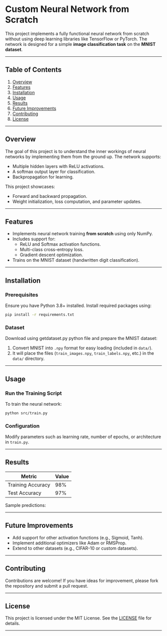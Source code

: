 
# **Custom Neural Network from Scratch**

This project implements a fully functional neural network from scratch without using deep learning libraries like TensorFlow or PyTorch. The network is designed for a simple **image classification task** on the **MNIST dataset**.

---

## **Table of Contents**
1. [Overview](#overview)
2. [Features](#features)
3. [Installation](#installation)
4. [Usage](#usage)
5. [Results](#results)
6. [Future Improvements](#future-improvements)
7. [Contributing](#contributing)
8. [License](#license)

---

## **Overview**

The goal of this project is to understand the inner workings of neural networks by implementing them from the ground up. The network supports:
- Multiple hidden layers with ReLU activations.
- A softmax output layer for classification.
- Backpropagation for learning.

This project showcases:
- Forward and backward propagation.
- Weight initialization, loss computation, and parameter updates.

---

## **Features**
- Implements neural network training **from scratch** using only NumPy.
- Includes support for:
  - ReLU and Softmax activation functions.
  - Multi-class cross-entropy loss.
  - Gradient descent optimization.
- Trains on the MNIST dataset (handwritten digit classification).

---

## **Installation**

### Prerequisites
Ensure you have Python 3.8+ installed. Install required packages using:

```bash
pip install -r requirements.txt
```

### Dataset
Download using getdataset.py python file and prepare the MNIST dataset:
1. Convert MNIST into `.npy` format for easy loading (included in `data/`).
2. It will place the files (`train_images.npy`, `train_labels.npy`, etc.) in the `data/` directory.

---

## **Usage**

### Run the Training Script
To train the neural network:
```bash
python src/train.py
```

### Configuration
Modify parameters such as learning rate, number of epochs, or architecture in `train.py`.

---

## **Results**

| Metric         | Value        |
|----------------|--------------|
| Training Accuracy | 98%         |
| Test Accuracy      | 97%         |

Sample predictions:
<!-- ![Predictions Visualization](*.png) -->

---

## **Future Improvements**
- Add support for other activation functions (e.g., Sigmoid, Tanh).
- Implement additional optimizers like Adam or RMSProp.
- Extend to other datasets (e.g., CIFAR-10 or custom datasets).

---

## **Contributing**

Contributions are welcome! If you have ideas for improvement, please fork the repository and submit a pull request.

---

## **License**

This project is licensed under the MIT License. See the [LICENSE](LICENSE) file for details.

---
